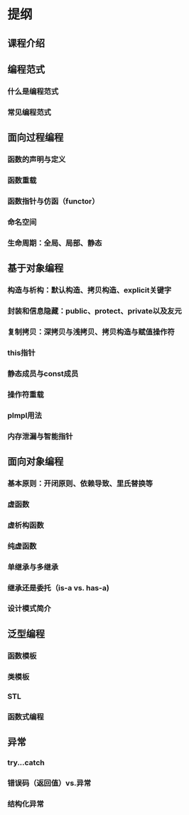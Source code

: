 #   提纲

##  课程介绍

##  编程范式
###     什么是编程范式
###     常见编程范式

##  面向过程编程
###     函数的声明与定义
###     函数重载
###     函数指针与仿函（functor）
###     命名空间
###     生命周期：全局、局部、静态

## 基于对象编程
###     构造与析构：默认构造、拷贝构造、explicit关键字
###     封装和信息隐藏：public、protect、private以及友元
###     复制拷贝：深拷贝与浅拷贝、拷贝构造与赋值操作符
###     this指针
###     静态成员与const成员
###     操作符重载
###     pImpl用法
###     内存泄漏与智能指针

## 面向对象编程
###     基本原则：开闭原则、依赖导致、里氏替换等
###     虚函数
###     虚析构函数
###     纯虚函数
###     单继承与多继承
###     继承还是委托（is-a vs. has-a)
###     设计模式简介

## 泛型编程
###     函数模板
###     类模板
###     STL
###     函数式编程

## 异常
###     try...catch
###     错误码（返回值）vs.异常
###     结构化异常

